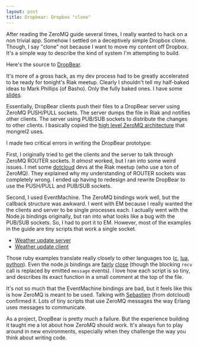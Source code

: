 ```yaml
---
layout: post
title: Dropbear: Dropbox "clone"
---
```


After reading the ZeroMQ guide several times, I really wanted to hack on
a non trivial app.  Somehow I settled on a deceptively simple Dropbox
clone.  Though, I say "clone" not because I want to move my content off
Dropbox.  It's a simple way to describe the kind of system I'm
attempting to build.

Here's the source to [DropBear](https://gist.github.com/122849a52c5b33c5d890).

It's more of a gross hack, as my dev process had to be greatly
accelerated to be ready for tonight's Riak meetup.  Clearly I shouldn't tell my
half-baked ideas to Mark Phillips (of Basho).  Only the fully baked
ones.  I have some [slides](http://dl.dropbox.com/u/3561619/talks/zeromq-riak-technoweenie.pdf).

Essentially, DropBear clients push their files to a DropBear server
using ZeroMQ PUSH/PULL sockets.  The server dumps the file in Riak and
notifies other clients.  The server using PUB/SUB sockets to distribute
the changes to other clients.  I basically copied the [high level ZeroMQ
architecture](http://mongrel2.org/static/mongrel2-manual.html#x1-670005.3) that
mongrel2 uses.

I made two critical errors in writing the DropBear prototype:

First, I originally tried to get the clients and the server to talk through
ZeroMQ ROUTER sockets.  It _almost_ worked, but I ran into some weird
issues.  I met some [dotcloud](http://www.dotcloud.com/) devs at the
Riak meetup (who use a ton of ZeroMQ).  They explained why my
understanding of ROUTER sockets was completely wrong.  I ended up having
to redesign and rewrite DropBear to use the PUSH/PULL and PUB/SUB
sockets.

Second, I used EventMachine.  The ZeroMQ bindings work well, but the callback
structure was awkward.  I went with EM because I really wanted the
the clients and server to be single processes each.  I actually went
with the Node.js bindings originally, but ran into what looks like a bug
with the PUB/SUB sockets.  So, I had to port it to EM.  However, most of
the examples in the guide are tiny scripts that work a single socket.

* [Weather update server](http://zguide.zeromq.org/rb:wuserver)
* [Weather update client](http://zguide.zeromq.org/rb:wuclient)

Those ruby examples translate really closely to other languages too
([c](http://zguide.zeromq.org/c:wuserver),
[lua](http://zguide.zeromq.org/lua:wuserver), [python](http://zguide.zeromq.org/py:wuserver)).
Even the node.js bindings are [fairly](http://zguide.zeromq.org/js:wuserver) [close](http://zguide.zeromq.org/js:wuclient)
(though the blocking `recv` call is replaced by emitted `message` events).  I
love how each script is so tiny, and describes its exact function in a
small comment at the top of the file.

It's not so much that the EventMachine bindings are bad, but it feels
like this is how ZeroMQ is meant to be used.  Talking with [Sebastien](https://twitter.com/#!/sebp)
(from dotcloud) confirmed it.  Lots of tiny scripts that use ZeroMQ
messages the way Erlang uses messages to communicate.

As a project, DropBear is pretty much a failure.  But the experience
building it taught me a lot about how ZeroMQ should work.  It's always
fun to play around in new environments, especially when they challenge
the way you think about writing code.
